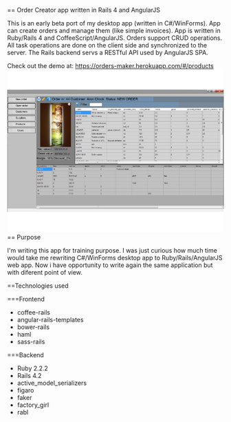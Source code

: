 == Order Creator app written in Rails 4 and AngularJS

This is an early beta port of my desktop app (written in C#/WinForms). App can create orders and manage them (like simple invoices). App is written in Ruby/Rails 4 and CoffeeScript/AngularJS. Orders support CRUD operations. All task operations are done on the client side and synchronized to the server. The Rails backend servs a RESTful API used by AngularJS SPA.

Check out the demo at: https://orders-maker.herokuapp.com/#/products
![desktop-app](./public/FullOrder.png)
== Purpose

I'm writing this app for training purpose. I was just curious how much time would take me rewriting C#/WinForms desktop app to Ruby/Rails/AngularJS web app. Now i have opportunity to write again the same application but with diferent point of view.

==Technologies used

===Frontend
* coffee-rails
* angular-rails-templates
* bower-rails
* haml
* sass-rails

===Backend

* Ruby 2.2.2
* Rails 4.2
* active_model_serializers
* figaro
* faker
* factory_girl
* rabl




